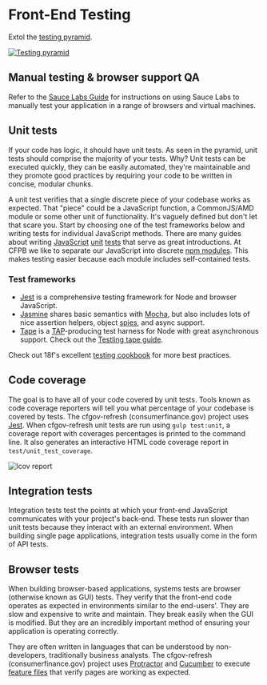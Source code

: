# Front-End Testing

Extol the [testing pyramid](https://docs.google.com/presentation/d/1NFjgq5SbQ4crNi06SplyqZQ-K9o5RX966AoRVEB38Yg/pub?start=false&loop=false&delayms=3000&slide=id.g18ef6d797_047).

[![Testing pyramid](http://i.imgur.com/1hQdxod.png)](https://docs.google.com/presentation/d/1NFjgq5SbQ4crNi06SplyqZQ-K9o5RX966AoRVEB38Yg/pub?start=false&loop=false&delayms=3000&slide=id.g18ef6d797_047)

## Manual testing & browser support QA

Refer to the [Sauce Labs Guide](browser-testing-with-sauce-labs.md) for instructions on using Sauce Labs to manually test your application in a range of browsers and virtual machines.

## Unit tests

If your code has logic, it should have unit tests. As seen in the pyramid, unit tests should comprise the majority of your tests. Why? Unit tests can be executed quickly, they can be easily automated, they're maintainable and they promote good practices by requiring your code to be written in concise, modular chunks.

A unit test verifies that a single discrete piece of your codebase works as expected. That "piece" could be a JavaScript function, a CommonJS/AMD module or some other unit of functionality. It's vaguely defined but don't let that scare you. Start by choosing one of the test frameworks below and writing tests for individual JavaScript methods. There are many guides about writing [JavaScript](http://alistapart.com/article/writing-testable-javascript) [unit](http://www.smashingmagazine.com/2012/06/27/introduction-to-javascript-unit-testing/) [tests](http://www.htmlgoodies.com/beyond/javascript/testing-javascript-using-the-jasmine-framework.html) that serve as great introductions. At CFPB we like to separate our JavaScript into discrete [npm modules](https://github.com/cfpb/development/blob/master/guides/authoring-npm-modules.md). This makes testing easier because each module includes self-contained tests.

### Test frameworks
- [Jest](https://jestjs.io) is a comprehensive testing framework for Node and browser JavaScript.
- [Jasmine](https://github.com/jasmine/jasmine) shares basic semantics with [Mocha](http://mochajs.org), but also includes lots of nice assertion helpers, object [spies](http://jasmine.github.io/2.2/introduction.html#section-Spies), and async support.
- [Tape](https://www.npmjs.com/package/tape) is a [TAP](http://en.wikipedia.org/wiki/Test_Anything_Protocol)-producing test harness for Node with great asynchronous support. Check out the [Testling tape guide](https://ci.testling.com/guide/tape).

Check out 18f's excellent [testing cookbook](https://pages.18f.gov/testing-cookbook/) for more best practices.

## Code coverage

The goal is to have all of your code covered by unit tests. Tools known as code coverage reporters will tell you what percentage of your codebase is covered by tests. The cfgov-refresh (consumerfinance.gov) project uses [Jest](https://github.com/facebook/jest/). When cfgov-refresh unit tests are run using `gulp test:unit`, a coverage report with coverages percentages is printed to the command line. It also generates an interactive HTML code coverage report in `test/unit_test_coverage`.

![lcov report](http://i.imgur.com/oJYfZCN.png)

## Integration tests

Integration tests test the points at which your front-end JavaScript communicates with your project's back-end. These tests run slower than unit tests because they interact with an external environment. When building single page applications, integration tests usually come in the form of API tests.

## Browser tests

When building browser-based applications, systems tests are browser (otherwise known as GUI) tests. They verify that the front-end code operates as expected in environments similar to the end-users'. They are slow and expensive to write and maintain. They break easily when the GUI is modified. But they are an incredibly important method of ensuring your application is operating correctly.

They are often written in languages that can be understood by non-developers, traditionally business analysts. The cfgov-refresh (consumerfinance.gov) project uses [Protractor](https://www.protractortest.org) and [Cucumber](https://github.com/cucumber/cucumber-js) to execute [feature files](https://github.com/cfpb/cfgov-refresh/tree/master/test/browser_tests/cucumber/features/suites/default) that verify pages are working as expected.
